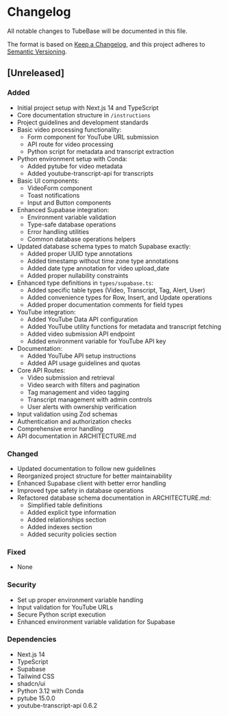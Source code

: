 # Changelog

All notable changes to TubeBase will be documented in this file.

The format is based on [Keep a Changelog](https://keepachangelog.com/en/1.0.0/),
and this project adheres to [Semantic Versioning](https://semver.org/spec/v2.0.0.html).

## [Unreleased]

### Added
- Initial project setup with Next.js 14 and TypeScript
- Core documentation structure in `/instructions`
- Project guidelines and development standards
- Basic video processing functionality:
  - Form component for YouTube URL submission
  - API route for video processing
  - Python script for metadata and transcript extraction
- Python environment setup with Conda:
  - Added pytube for video metadata
  - Added youtube-transcript-api for transcripts
- Basic UI components:
  - VideoForm component
  - Toast notifications
  - Input and Button components
- Enhanced Supabase integration:
  - Environment variable validation
  - Type-safe database operations
  - Error handling utilities
  - Common database operations helpers
- Updated database schema types to match Supabase exactly:
  - Added proper UUID type annotations
  - Added timestamp without time zone type annotations
  - Added date type annotation for video upload_date
  - Added proper nullability constraints
- Enhanced type definitions in `types/supabase.ts`:
  - Added specific table types (Video, Transcript, Tag, Alert, User)
  - Added convenience types for Row, Insert, and Update operations
  - Added proper documentation comments for field types
- YouTube integration:
  - Added YouTube Data API configuration
  - Added YouTube utility functions for metadata and transcript fetching
  - Added video submission API endpoint
  - Added environment variable for YouTube API key
- Documentation:
  - Added YouTube API setup instructions
  - Added API usage guidelines and quotas
- Core API Routes:
  - Video submission and retrieval
  - Video search with filters and pagination
  - Tag management and video tagging
  - Transcript management with admin controls
  - User alerts with ownership verification
- Input validation using Zod schemas
- Authentication and authorization checks
- Comprehensive error handling
- API documentation in ARCHITECTURE.md

### Changed
- Updated documentation to follow new guidelines
- Reorganized project structure for better maintainability
- Enhanced Supabase client with better error handling
- Improved type safety in database operations
- Refactored database schema documentation in ARCHITECTURE.md:
  - Simplified table definitions
  - Added explicit type information
  - Added relationships section
  - Added indexes section
  - Added security policies section

### Fixed
- None

### Security
- Set up proper environment variable handling
- Input validation for YouTube URLs
- Secure Python script execution
- Enhanced environment variable validation for Supabase

### Dependencies
- Next.js 14
- TypeScript
- Supabase
- Tailwind CSS
- shadcn/ui
- Python 3.12 with Conda
- pytube 15.0.0
- youtube-transcript-api 0.6.2
